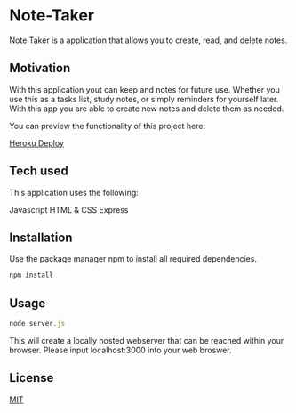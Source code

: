 # Note-Taker

Note Taker is a application that allows you to create, read, and delete notes. 

## Motivation

With this application yout can keep and notes for future use. Whether you use this as a tasks list, study notes, or simply reminders for yourself later. With this app you are able to create new notes and delete them as needed.

You can preview the functionality of this project here:

[Heroku Deploy](https://hm-note-taker.herokuapp.com/)

## Tech used

This application uses the following:

Javascript
HTML & CSS
Express
## Installation

Use the package manager npm to install all required dependencies.

```bash
npm install
```

## Usage

```javascript
node server.js
```
This will create a locally hosted webserver that can be reached within your browser. Please input localhost:3000 into your web broswer.


## License
[MIT](https://choosealicense.com/licenses/mit/)